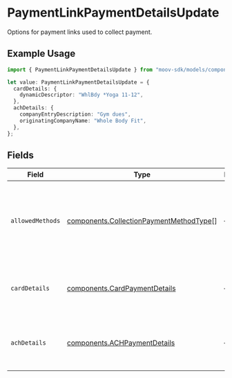 # PaymentLinkPaymentDetailsUpdate

Options for payment links used to collect payment.

## Example Usage

```typescript
import { PaymentLinkPaymentDetailsUpdate } from "moov-sdk/models/components";

let value: PaymentLinkPaymentDetailsUpdate = {
  cardDetails: {
    dynamicDescriptor: "WhlBdy *Yoga 11-12",
  },
  achDetails: {
    companyEntryDescription: "Gym dues",
    originatingCompanyName: "Whole Body Fit",
  },
};
```

## Fields

| Field                                                                                              | Type                                                                                               | Required                                                                                           | Description                                                                                        |
| -------------------------------------------------------------------------------------------------- | -------------------------------------------------------------------------------------------------- | -------------------------------------------------------------------------------------------------- | -------------------------------------------------------------------------------------------------- |
| `allowedMethods`                                                                                   | [components.CollectionPaymentMethodType](../../models/components/collectionpaymentmethodtype.md)[] | :heavy_minus_sign:                                                                                 | A list of payment methods that should be supported for this payment link.                          |
| `cardDetails`                                                                                      | [components.CardPaymentDetails](../../models/components/cardpaymentdetails.md)                     | :heavy_minus_sign:                                                                                 | Options for payment links used to collect a card payment.                                          |
| `achDetails`                                                                                       | [components.ACHPaymentDetails](../../models/components/achpaymentdetails.md)                       | :heavy_minus_sign:                                                                                 | Options for payment links used to collect an ACH payment.                                          |